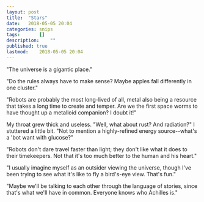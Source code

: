 ```yaml
---
layout: post
title: 	"Stars"
date:	2018-05-05 20:04
categories:	snips
tags:		[] 
description: 	""
published: true
lastmod:	2018-05-05 20:04
---
```


"The universe is a gigantic place."

"Do the rules always have to make sense? Maybe apples fall differently in one cluster."

"Robots are probably the most long-lived of all, metal also being a resource that takes a long time to create and temper. Are we the first space worms to have thought up a metalloid companion? I doubt it!"

My throat grew thick and useless. "Well, what about rust? And radiation?" I stuttered a little bit. "Not to mention a highly-refined energy source--what's a 'bot want with glucose?"

"Robots don't dare travel faster than light; they don't like what it does to their timekeepers. Not that it's too much better to the human and his heart."

"I usually imagine myself as an outsider viewing the universe, though I've been trying to see what it's like to fly a bird's-eye view. That's fun."

"Maybe we'll be talking to each other through the language of stories, since that's what we'll have in common. Everyone knows who Achilles is."
